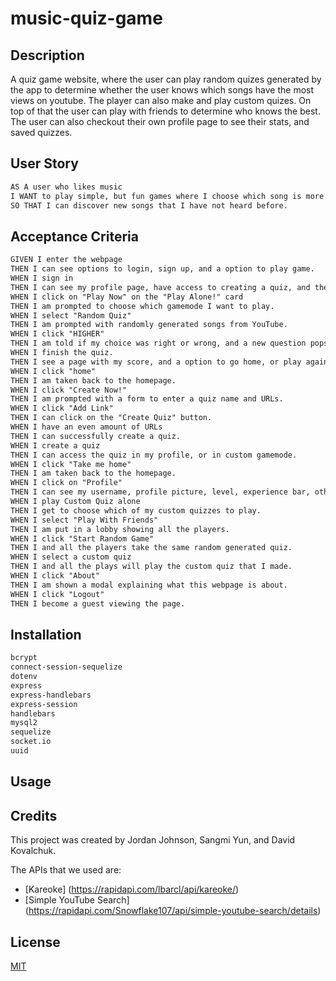 # music-quiz-game

## Description
A quiz game website, where the user can play random quizes generated by the app to determine whether the user knows which songs have the most views on youtube. The player can also make and play custom quizes. On top of that the user can play with friends to determine who knows the best. The user can also checkout their own profile page to see their stats, and saved quizzes.

## User Story
```md
AS A user who likes music
I WANT to play simple, but fun games where I choose which song is more popular
SO THAT I can discover new songs that I have not heard before.
```

## Acceptance Criteria
```md
GIVEN I enter the webpage
THEN I can see options to login, sign up, and a option to play game.
WHEN I sign in
THEN I can see my profile page, have access to creating a quiz, and the option to log out.
WHEN I click on "Play Now" on the "Play Alone!" card
THEN I am prompted to choose which gamemode I want to play.
WHEN I select "Random Quiz"
THEN I am prompted with randomly generated songs from YouTube.
WHEN I click "HIGHER"
THEN I am told if my choice was right or wrong, and a new question pops up.
WHEN I finish the quiz.
THEN I see a page with my score, and a option to go home, or play again.'
WHEN I click "home"
THEN I am taken back to the homepage.
WHEN I click "Create Now!"
THEN I am prompted with a form to enter a quiz name and URLs.
WHEN I click "Add Link"
THEN I can click on the "Create Quiz" button.
WHEN I have an even amount of URLs
THEN I can successfully create a quiz.
WHEN I create a quiz
THEN I can access the quiz in my profile, or in custom gamemode.
WHEN I click "Take me home"
THEN I am taken back to the homepage.
WHEN I click on "Profile"
THEN I can see my username, profile picture, level, experience bar, other statistics, and my created quizzes.
WHEN I play Custom Quiz alone
THEN I get to choose which of my custom quizzes to play.
WHEN I select "Play With Friends"
THEN I am put in a lobby showing all the players.
WHEN I click "Start Random Game"
THEN I and all the players take the same random generated quiz.
WHEN I select a custom quiz
THEN I and all the plays will play the custom quiz that I made.
WHEN I click "About"
THEN I am shown a modal explaining what this webpage is about.
WHEN I click "Logout"
THEN I become a guest viewing the page.
```
## Installation
```md
bcrypt
connect-session-sequelize
dotenv
express
express-handlebars
express-session
handlebars
mysql2
sequelize
socket.io
uuid
```

## Usage

## Credits
This project was created by Jordan Johnson, Sangmi Yun, and David Kovalchuk.

The APIs that we used are:
- [Kareoke] (https://rapidapi.com/lbarcl/api/kareoke/)
- [Simple YouTube Search] (https://rapidapi.com/Snowflake107/api/simple-youtube-search/details)

## License
[MIT](https://choosealicense.com/licenses/mit/)
